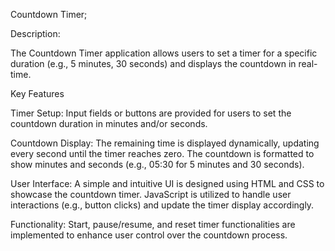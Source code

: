 Countdown Timer;

Description:

The Countdown Timer application allows users to set a timer for a specific duration (e.g., 5 minutes, 30 seconds) and displays the countdown in real-time.

Key Features

Timer Setup:
Input fields or buttons are provided for users to set the countdown duration in minutes and/or seconds.

Countdown Display:
The remaining time is displayed dynamically, updating every second until the timer reaches zero.
The countdown is formatted to show minutes and seconds (e.g., 05:30 for 5 minutes and 30 seconds).

User Interface:
A simple and intuitive UI is designed using HTML and CSS to showcase the countdown timer.
JavaScript is utilized to handle user interactions (e.g., button clicks) and update the timer display accordingly.

Functionality:
Start, pause/resume, and reset timer functionalities are implemented to enhance user control over the countdown process.

